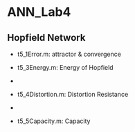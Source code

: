 ANN_Lab4
=======
Hopfield Network
--------------

* t5_1Error.m: attractor & convergence

* t5_3Energy.m: Energy of Hopfield
* 
* t5_4Distortion.m: Distortion Resistance
* 
* t5_5Capacity.m: Capacity
